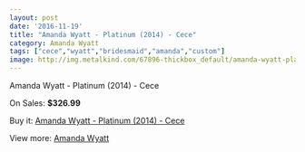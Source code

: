 ```yaml
---
layout: post
date: '2016-11-19'
title: "Amanda Wyatt - Platinum (2014) - Cece"
category: Amanda Wyatt
tags: ["cece","wyatt","bridesmaid","amanda","custom"]
image: http://img.metalkind.com/67896-thickbox_default/amanda-wyatt-platinum-2014-cece.jpg
---
```

Amanda Wyatt - Platinum (2014) - Cece

On Sales: **$326.99**
<a href="https://www.metalkind.com/en/amanda-wyatt/17190-amanda-wyatt-platinum-2014-cece.html"><amp-img layout="responsive" width="600" height="600" src="//img.metalkind.com/67896-thickbox_default/amanda-wyatt-platinum-2014-cece.jpg" alt="Amanda Wyatt - Platinum (2014) - Cece 0" /></a>
<a href="https://www.metalkind.com/en/amanda-wyatt/17190-amanda-wyatt-platinum-2014-cece.html"><amp-img layout="responsive" width="600" height="600" src="//img.metalkind.com/67897-thickbox_default/amanda-wyatt-platinum-2014-cece.jpg" alt="Amanda Wyatt - Platinum (2014) - Cece 1" /></a>
<a href="https://www.metalkind.com/en/amanda-wyatt/17190-amanda-wyatt-platinum-2014-cece.html"><amp-img layout="responsive" width="600" height="600" src="//img.metalkind.com/67898-thickbox_default/amanda-wyatt-platinum-2014-cece.jpg" alt="Amanda Wyatt - Platinum (2014) - Cece 2" /></a>

Buy it: [Amanda Wyatt - Platinum (2014) - Cece](https://www.metalkind.com/en/amanda-wyatt/17190-amanda-wyatt-platinum-2014-cece.html "Amanda Wyatt - Platinum (2014) - Cece")

View more: [Amanda Wyatt](https://www.metalkind.com/en/15-amanda-wyatt "Amanda Wyatt")